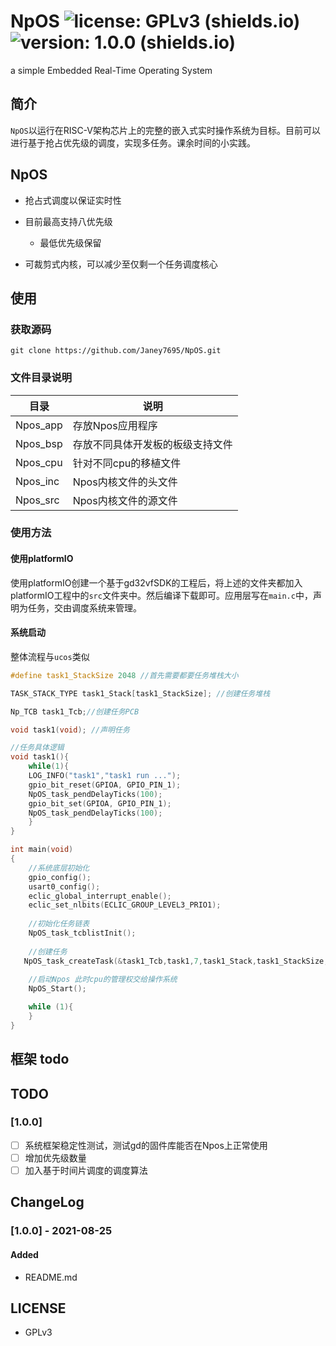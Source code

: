 # NpOS ![license: GPLv3 (shields.io)](https://img.shields.io/badge/license-GPLv3-brightgreen)![version: 1.0.0 (shields.io)](https://img.shields.io/badge/version-1.0.0-brightgreen)
a simple Embedded Real-Time Operating System

## 简介

`NpOS`以运行在RISC-V架构芯片上的完整的嵌入式实时操作系统为目标。目前可以进行基于抢占优先级的调度，实现多任务。课余时间的小实践。

## NpOS

* 抢占式调度以保证实时性

* 目前最高支持八优先级
  * 最低优先级保留
* 可裁剪式内核，可以减少至仅剩一个任务调度核心

## 使用

### 获取源码

```shell
git clone https://github.com/Janey7695/NpOS.git
```

### 文件目录说明

| 目录     | 说明                             |
| -------- | -------------------------------- |
| Npos_app | 存放Npos应用程序                 |
| Npos_bsp | 存放不同具体开发板的板级支持文件 |
| Npos_cpu | 针对不同cpu的移植文件            |
| Npos_inc | Npos内核文件的头文件             |
| Npos_src | Npos内核文件的源文件             |

### 使用方法

#### 使用platformIO

使用platformIO创建一个基于gd32vfSDK的工程后，将上述的文件夹都加入platformIO工程中的`src`文件夹中。然后编译下载即可。应用层写在`main.c`中，声明为任务，交由调度系统来管理。

#### 系统启动

整体流程与`ucos`类似

```c
#define task1_StackSize 2048 //首先需要都要任务堆栈大小

TASK_STACK_TYPE task1_Stack[task1_StackSize]; //创建任务堆栈

Np_TCB task1_Tcb;//创建任务PCB

void task1(void); //声明任务

//任务具体逻辑
void task1(){
    while(1){
    LOG_INFO("task1","task1 run ...");
    gpio_bit_reset(GPIOA, GPIO_PIN_1);
    NpOS_task_pendDelayTicks(100);
    gpio_bit_set(GPIOA, GPIO_PIN_1);
    NpOS_task_pendDelayTicks(100);
    }
}

int main(void)
{	
    //系统底层初始化
    gpio_config();
    usart0_config();
    eclic_global_interrupt_enable();
    eclic_set_nlbits(ECLIC_GROUP_LEVEL3_PRIO1);
	
    //初始化任务链表
    NpOS_task_tcblistInit();    	
    
    //创建任务
   NpOS_task_createTask(&task1_Tcb,task1,7,task1_Stack,task1_StackSize,TASK_READY);
    
    //启动Npos 此时cpu的管理权交给操作系统
    NpOS_Start();

    while (1){
    }
}
```

## 框架 todo

## TODO

### [1.0.0]

- [ ] 系统框架稳定性测试，测试gd的固件库能否在Npos上正常使用
- [ ] 增加优先级数量
- [ ] 加入基于时间片调度的调度算法

## ChangeLog

### [1.0.0] - 2021-08-25

#### Added

- README.md



## LICENSE

* GPLv3

